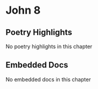 # John 8

## Poetry Highlights

No poetry highlights in this chapter

## Embedded Docs

No embedded docs in this chapter

